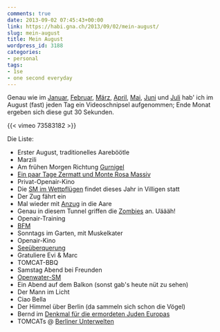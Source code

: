 ```yaml
---
comments: true
date: 2013-09-02 07:45:43+00:00
link: https://habi.gna.ch/2013/09/02/mein-august/
slug: mein-august
title: Mein August
wordpress_id: 3188
categories:
- personal
tags:
- 1se
- one second everyday
---
```


Genau wie im [Januar](https://habi.gna.ch/2013/02/01/mein-januar/), [Februar](https://habi.gna.ch/2013/03/04/mein-februar/), [März](https://habi.gna.ch/2013/04/01/mein-marz/), [April](https://habi.gna.ch/2013/05/01/mein-april/), [Mai](https://habi.gna.ch/2013/06/01/mein-mai/), [Juni](https://habi.gna.ch/2013/07/01/mein-juni/) und [Juli](https://habi.gna.ch/2013/08/02/mein-juli/) hab' ich im August (fast) jeden Tag ein Videoschnipsel aufgenommen; Ende Monat ergeben sich diese gut 30 Sekunden.

{{< vimeo 73583182 >}}

Die Liste:
* Erster August, traditionelles Aareböötle
* Marzili
* Am frühen Morgen Richtung [Gurnigel](http://runkeeper.com/user/davidhaberthuer/activity/219016172)
* [Ein paar Tage Zermatt und Monte Rosa Massiv](https://habi.gna.ch/2013/08/21/ich-war-ein-paar-tage-in-den-bergen/)
* Privat-Openair-Kino
* Die [SM im Wettpflügen](http://wettpfluegen.ch) findet dieses Jahr in Villigen statt
* Der Zug fährt ein
* Mal wieder mit [Anzug](http://divelog.davidhaberthuer.ch/2013.08.14.hammerschmitte.pdf) in die Aare
* Genau in diesem Tunnel griffen die [Zombies](https://www.zombiesrungame.com/habi/2120951/) an. Uäääh!
* Openair-Training
* [BFM](https://www.facebook.com/BernerFrisbeeMeisterschaft)
* Sonntags im Garten, mit Muskelkater
* Openair-Kino
* [Seeüberquerung](http://seeueberquerung.ch)
* Gratuliere Evi & Marc
* TOMCAT-BBQ
* Samstag Abend bei Freunden
* [Openwater-SM](http://www.fsn.ch/desktopdefault.aspx/tabid-830?page=meetDetail&meetId=572951)
* Ein Abend auf dem Balkon (sonst gab's heute nüt zu sehen)
* Der Mann im Licht
* Ciao Bella
* Der Himmel über Berlin (da sammeln sich schon die Vögel)
* Bernd im [Denkmal für die ermordeten Juden Europas](https://de.wikipedia.org/wiki/Denkmal_f%C3%BCr_die_ermordeten_Juden_Europas)
* TOMCATs @ [Berliner Unterwelten](http://berliner-unterwelten.de)
